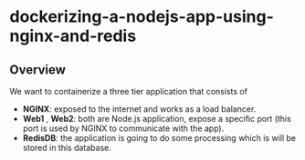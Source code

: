 # dockerizing-a-nodejs-app-using-nginx-and-redis
## Overview
We want to containerize a three tier application that consists of
* **NGINX**: exposed to the internet and works as a load balancer. 
* **Web1** , **Web2**: both are Node.js application, expose a specific port (this port is used by NGINX to communicate with the app).
* **RedisDB**: the application is going to do some processing which is will be stored in this database.
